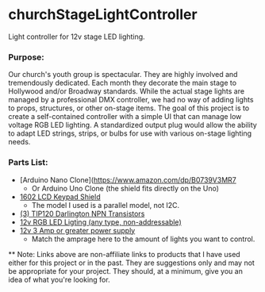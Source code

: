 # churchStageLightController
Light controller for 12v stage LED lighting.

### Purpose:
Our church's youth group is spectacular. They are highly involved and tremendously dedicated. Each month they decorate the main stage to Hollywood and/or Broadway standards. While the actual stage lights are managed by a professional DMX controller, we had no way of adding lights to props, structures, or other on-stage items. The goal of this project is to create a self-contained controller with a simple UI that can manage low voltage RGB LED lighting. A standardized output plug would allow the ability to adapt LED strings, strips, or bulbs for use with various on-stage lighting needs.


### Parts List:
  * [Arduino Nano Clone](https://www.amazon.com/dp/B0739V3MR7
    * Or Arduino Uno Clone (the shield fits directly on the Uno)
  * [1602 LCD Keypad Shield](https://www.amazon.com/gp/product/B0744JLGWF)
    * The model I used is a parallel model, not I2C.
  * [(3) TIP120 Darlington NPN Transistors](https://www.amazon.com/gp/product/B00B888622/)
  * [12v RGB LED Ligting (any type, non-addressable)](https://www.amazon.com/econoLED-Flexible-Multi-colors-Non-waterproof-Changing/dp/B006LW2NJM)
  * [12v 3 Amp or greater power supply](https://www.amazon.com/110V-220V-Converter-Lighting-Transformer-Flexible/dp/B073QTNF9F)
    * Match the amprage here to the amount of lights you want to control.


  ** Note: Links above are non-affiliate links to products that I have used either for this project or in the past. They are suggestions only and may not be appropriate for your project. They should, at a minimum, give you an idea of what you're looking for.

